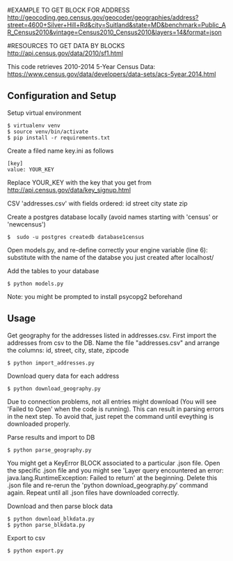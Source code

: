 #EXAMPLE TO GET BLOCK FOR ADDRESS
http://geocoding.geo.census.gov/geocoder/geographies/address?street=4600+Silver+Hill+Rd&city=Suitland&state=MD&benchmark=Public_AR_Census2010&vintage=Census2010_Census2010&layers=14&format=json

#RESOURCES TO GET DATA BY BLOCKS
http://api.census.gov/data/2010/sf1.html

This code retrieves 2010-2014 5-Year Census Data: https://www.census.gov/data/developers/data-sets/acs-5year.2014.html

## Configuration and Setup

Setup virtual environment
```
$ virtualenv venv 
$ source venv/bin/activate
$ pip install -r requirements.txt
```

Create a filed name key.ini as follows
```
[key]
value: YOUR_KEY
```
Replace YOUR_KEY with the key that you get from http://api.census.gov/data/key_signup.html

CSV 'addresses.csv' with fields ordered: id street city state zip

Create a postgres database locally (avoid names starting with 'census' or 'newcensus')
```
$  sudo -u postgres createdb database1census
```
Open models.py, and re-define correctly your engine variable (line 6): substitute with the name of the databse you just created after localhost/

Add the tables to your database
```
$ python models.py
```
Note: you might be prompted to install psycopg2 beforehand


## Usage

Get geography for the addresses listed in addresses.csv.  First import the addresses from csv to the DB.
Name the file "addresses.csv" and arrange the columns: id, street, city, state, zipcode
```
$ python import_addresses.py
```
Download query data for each address
```
$ python download_geography.py
```
Due to connection problems, not all entries might download (You will see 'Failed to Open' when the code is running). This can result in parsing errors in the next step. To avoid that, just repet the command until eveything is downloaded properly. 

Parse results and import to DB
```
$ python parse_geography.py
```
You might get a KeyError BLOCK associated to a particular .json file. Open the specific .json file and you might see 'Layer query encountered an error: java.lang.RuntimeException: Failed to return' at the beginning. Delete this .json file and re-rerun the 'python download_geography.py' command again. Repeat until all .json files have downloaded correctly.

Download and then parse block data
```
$ python download_blkdata.py
$ python parse_blkdata.py
```
Export to csv
```
$ python export.py
```





